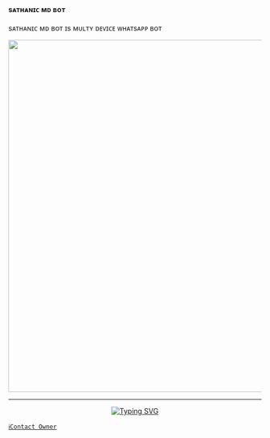 ####    sᴀᴛʜᴀɴɪᴄ ᴍᴅ ʙᴏᴛ    ###
sᴀᴛʜᴀɴɪᴄ ᴍᴅ ʙᴏᴛ  ɪs ᴍᴜʟᴛʏ ᴅᴇᴠɪᴄᴇ ᴡʜᴀᴛsᴀᴘᴘ ʙᴏᴛ 

<p align="center">
<a href="https://github.com/Sathanic666">
    <img src="https://ik.imagekit.io/eypz/1728229309430__zXy52Sxa.png"  width="700px">
</a>
<hr>

<p align="center">
<a href="https://git.io/typing-svg"><img src="https://readme-typing-svg.demolab.com?font=Fira+Code&weight=700&size=20&pause=1000&color=5513F7&width=435&lines=SATHANIC+MD+BASED+ON+LYFE+BOT" alt="Typing SVG" /></a>
</p>

   [`ℹ️Contact Owner`](https://wa.me/919778158839)


